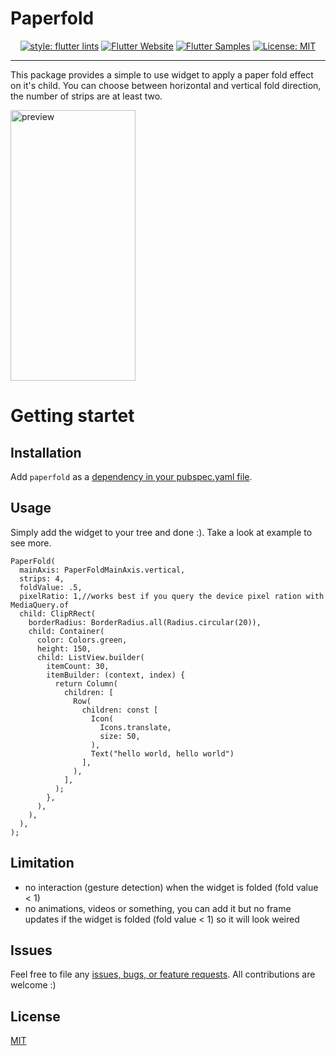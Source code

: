# Paperfold
<p align="center">  
<a href="https://github.com/flutter/packages/tree/master/packages/flutter_lints"><img src="https://img.shields.io/badge/style-flutter_lints-40c4ff.svg" alt="style: flutter lints"></a>  
<a href="https://flutter.dev/docs/development/data-and-backend/state-mgmt/options#bloc--rx"><img src="https://img.shields.io/badge/flutter-website-deepskyblue.svg" alt="Flutter Website"></a>  
<a href="https://fluttersamples.com"><img src="https://img.shields.io/badge/flutter-samples-teal.svg?longCache=true" alt="Flutter Samples"></a>  
<a href="https://opensource.org/licenses/MIT"><img src="https://img.shields.io/badge/license-MIT-purple.svg" alt="License: MIT"></a>  
</p>

---
<p>This package provides a simple to use widget to apply a paper fold effect on it's child. You can choose between horizontal and vertical fold direction, the number of strips are at least two.</p>

<img src="paperfold.gif" alt="preview" width="200" height="433" />

# Getting startet

## Installation
Add `paperfold` as a [dependency in your pubspec.yaml file](https://flutter.dev/using-packages/).

## Usage
Simply add the widget to your tree and done :). Take a look at example to see more.

```
PaperFold(
  mainAxis: PaperFoldMainAxis.vertical,
  strips: 4,
  foldValue: .5,
  pixelRatio: 1,//works best if you query the device pixel ration with MediaQuery.of
  child: ClipRRect(
    borderRadius: BorderRadius.all(Radius.circular(20)),
    child: Container(
      color: Colors.green,
      height: 150,
      child: ListView.builder(
        itemCount: 30,
        itemBuilder: (context, index) {
          return Column(
            children: [
              Row(
                children: const [
                  Icon(
                    Icons.translate,
                    size: 50,
                  ),
                  Text("hello world, hello world")
                ],
              ),
            ],
          );
        },
      ),
    ),
  ),
);
```

## Limitation
- no interaction (gesture detection) when the widget is folded (fold value < 1)
- no animations, videos or something, you can add it but no frame updates if the widget is folded (fold value < 1) so it will look weired

## Issues
Feel free to file any [issues, bugs, or feature requests](https://github.com/dasRicardo/flutter_paperfold/issues).
All contributions are welcome :)

## License
[MIT](https://choosealicense.com/licenses/mit/)
